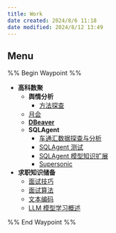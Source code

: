 ```yaml
---
title: Work
date created: 2024/8/6 11:18
date modified: 2024/8/12 13:49
---
```

## Menu

%% Begin Waypoint %%

- **高科数聚**
	- **舆情分析**
		- [方法探查](./%E9%AB%98%E7%A7%91%E6%95%B0%E8%81%9A/%E8%88%86%E6%83%85%E5%88%86%E6%9E%90/%E6%96%B9%E6%B3%95%E6%8E%A2%E6%9F%A5.md)
	- [月会](./%E9%AB%98%E7%A7%91%E6%95%B0%E8%81%9A/%E6%9C%88%E4%BC%9A.md)
	- **[DBeaver](./%E9%AB%98%E7%A7%91%E6%95%B0%E8%81%9A/DBeaver/DBeaver.md)**
	- **SQLAgent**
		- [车通汇数据探查与分析](./%E9%AB%98%E7%A7%91%E6%95%B0%E8%81%9A/SQLAgent/%E8%BD%A6%E9%80%9A%E6%B1%87%E6%95%B0%E6%8D%AE%E6%8E%A2%E6%9F%A5%E4%B8%8E%E5%88%86%E6%9E%90.md)
		- [SQLAgent 测试](./%E9%AB%98%E7%A7%91%E6%95%B0%E8%81%9A/SQLAgent/SQLAgent%20%E6%B5%8B%E8%AF%95.md)
		- [SQLAgent 模型知识扩展](./%E9%AB%98%E7%A7%91%E6%95%B0%E8%81%9A/SQLAgent/SQLAgent%20%E6%A8%A1%E5%9E%8B%E7%9F%A5%E8%AF%86%E6%89%A9%E5%B1%95.md)
		- [Supersonic](./%E9%AB%98%E7%A7%91%E6%95%B0%E8%81%9A/SQLAgent/Supersonic.md)
- **求职知识储备**
	- [面试技巧](./%E6%B1%82%E8%81%8C%E7%9F%A5%E8%AF%86%E5%82%A8%E5%A4%87/%E9%9D%A2%E8%AF%95%E6%8A%80%E5%B7%A7.md)
	- [面试算法](./%E6%B1%82%E8%81%8C%E7%9F%A5%E8%AF%86%E5%82%A8%E5%A4%87/%E9%9D%A2%E8%AF%95%E7%AE%97%E6%B3%95.md)
	- [文本编码](./%E6%B1%82%E8%81%8C%E7%9F%A5%E8%AF%86%E5%82%A8%E5%A4%87/%E6%96%87%E6%9C%AC%E7%BC%96%E7%A0%81.md)
	- [LLM 模型学习概述](./%E6%B1%82%E8%81%8C%E7%9F%A5%E8%AF%86%E5%82%A8%E5%A4%87/LLM%20%E6%A8%A1%E5%9E%8B%E5%AD%A6%E4%B9%A0%E6%A6%82%E8%BF%B0.md)

%% End Waypoint %%